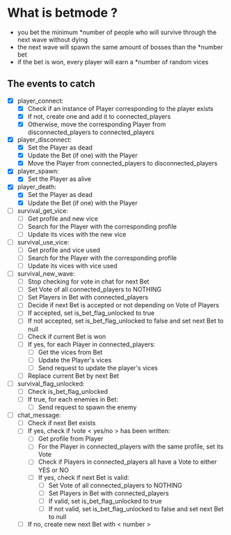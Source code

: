 ﻿# What is betmode ?
- you bet the minimum \*number of people who will survive through the next wave without dying
- the next wave will spawn the same amount of bosses than the \*number bet
- if the bet is won, every player will earn a \*number of random vices

## The events to catch
- [x] player_connect:
	- [x] Check if an instance of Player corresponding to the player exists
	- [x] If not, create one and add it to connected_players
	- [x] Otherwise, move the corresponding Player from disconnected_players to connected_players
- [x] player_disconnect:
	- [x] Set the Player as dead
	- [x] Update the Bet (if one) with the Player
	- [x] Move the Player from connected_players to disconnected_players
- [x] player_spawn:
	- [x] Set the Player as alive
- [x] player_death:
	- [x] Set the Player as dead
	- [x] Update the Bet (if one) with the Player
- [ ] survival_get_vice:
	- [ ] Get profile and new vice
	- [ ] Search for the Player with the corresponding profile
	- [ ] Update its vices with the new vice
- [ ] survival_use_vice:
	- [ ] Get profile and vice used
    - [ ] Search for the Player with the corresponding profile
    - [ ] Update its vices with vice used
- [ ] survival_new_wave:
	- [ ] Stop checking for vote in chat for next Bet
    - [ ] Set Vote of all connected_players to NOTHING
    - [ ] Set Players in Bet with connected_players
    - [ ] Decide if next Bet is accepted or not depending on Vote of Players
	- [ ] If accepted, set is_bet_flag_unlocked to true
    - [ ] If not accepted, set is_bet_flag_unlocked to false and set next Bet to null
	- [ ] Check if current Bet is won
    - [ ] If yes, for each Player in connected_players:
    	- [ ] Get the vices from Bet
		- [ ] Update the Player's vices
        - [ ] Send request to update the player's vices
	- [ ] Replace current Bet by next Bet
- [ ] survival_flag_unlocked:
	- [ ] Check is_bet_flag_unlocked
    - [ ] If true, for each enemies in Bet:
    	- [ ] Send request to spawn the enemy
- [ ] chat_message:
	- [ ] Check if next Bet exists
    - [ ] If yes, check if !vote < yes/no > has been written:
    	- [ ] Get profile from Player
        - [ ] For the Player in connected_players with the same profile, set its Vote
        - [ ] Check if Players in connected_players all have a Vote to either YES or NO
        - [ ] If yes, check if next Bet is valid:
        	- [ ] Set Vote of all connected_players to NOTHING
			- [ ] Set Players in Bet with connected_players
            - [ ] If valid, set is_bet_flag_unlocked to true
            - [ ] If not valid, set is_bet_flag_unlocked to false and set next Bet to null
	- [ ] If no, create new next Bet with < number >